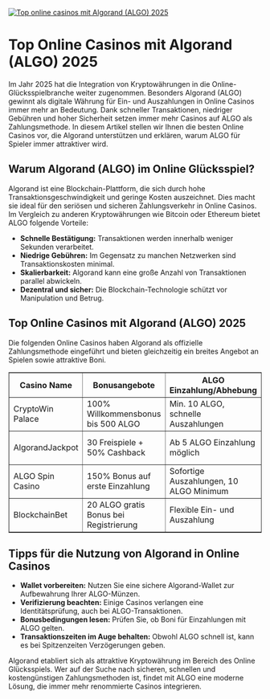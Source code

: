 [![Top online casinos mit Algorand (ALGO) 2025](https://123-caf.pages.dev/gitsignup.png)](https://vrmoo.ru/Bt82HjjY)

<h1>Top Online Casinos mit Algorand (ALGO) 2025</h1> <p>Im Jahr 2025 hat die Integration von Kryptowährungen in die Online-Glücksspielbranche weiter zugenommen. Besonders Algorand (ALGO) gewinnt als digitale Währung für Ein- und Auszahlungen in Online Casinos immer mehr an Bedeutung. Dank schneller Transaktionen, niedriger Gebühren und hoher Sicherheit setzen immer mehr Casinos auf ALGO als Zahlungsmethode. In diesem Artikel stellen wir Ihnen die besten Online Casinos vor, die Algorand unterstützen und erklären, warum ALGO für Spieler immer attraktiver wird.</p>  <h2>Warum Algorand (ALGO) im Online Glücksspiel?</h2> <p>Algorand ist eine Blockchain-Plattform, die sich durch hohe Transaktionsgeschwindigkeit und geringe Kosten auszeichnet. Dies macht sie ideal für den seriösen und sicheren Zahlungsverkehr in Online Casinos. Im Vergleich zu anderen Kryptowährungen wie Bitcoin oder Ethereum bietet ALGO folgende Vorteile:</p> <ul>   <li><strong>Schnelle Bestätigung:</strong> Transaktionen werden innerhalb weniger Sekunden verarbeitet.</li>   <li><strong>Niedrige Gebühren:</strong> Im Gegensatz zu manchen Netzwerken sind Transaktionskosten minimal.</li>   <li><strong>Skalierbarkeit:</strong> Algorand kann eine große Anzahl von Transaktionen parallel abwickeln.</li>   <li><strong>Dezentral und sicher:</strong> Die Blockchain-Technologie schützt vor Manipulation und Betrug.</li> </ul>  <h2>Top Online Casinos mit Algorand (ALGO) 2025</h2> <p>Die folgenden Online Casinos haben Algorand als offizielle Zahlungsmethode eingeführt und bieten gleichzeitig ein breites Angebot an Spielen sowie attraktive Boni.</p>  <table border="1" cellpadding="8" cellspacing="0">   <thead>     <tr>       <th>Casino Name</th>       <th>Bonusangebote</th>       <th>ALGO Einzahlung/Abhebung</th>       <th>Beliebte Spiele</th>     </tr>   </thead>   <tbody>     <tr>       <td>CryptoWin Palace</td>       <td>100% Willkommensbonus bis 500 ALGO</td>       <td>Min. 10 ALGO, schnelle Auszahlungen</td>       <td>Slots, Live Dealer, Poker</td>     </tr>     <tr>       <td>AlgorandJackpot</td>       <td>30 Freispiele + 50% Cashback</td>       <td>Ab 5 ALGO Einzahlung möglich</td>       <td>Jackpot Slots, Roulette, Blackjack</td>     </tr>     <tr>       <td>ALGO Spin Casino</td>       <td>150% Bonus auf erste Einzahlung</td>       <td>Sofortige Auszahlungen, 10 ALGO Minimum</td>       <td>Spielautomaten, Live Casino, Baccarat</td>     </tr>     <tr>       <td>BlockchainBet</td>       <td>20 ALGO gratis Bonus bei Registrierung</td>       <td>Flexible Ein- und Auszahlung</td>       <td>Sportwetten, Slots, Poker</td>     </tr>   </tbody> </table>  <h2>Tipps für die Nutzung von Algorand in Online Casinos</h2> <ul>   <li><strong>Wallet vorbereiten:</strong> Nutzen Sie eine sichere Algorand-Wallet zur Aufbewahrung Ihrer ALGO-Münzen.</li>   <li><strong>Verifizierung beachten:</strong> Einige Casinos verlangen eine Identitätsprüfung, auch bei ALGO-Transaktionen.</li>   <li><strong>Bonusbedingungen lesen:</strong> Prüfen Sie, ob Boni für Einzahlungen mit ALGO gelten.</li>   <li><strong>Transaktionszeiten im Auge behalten:</strong> Obwohl ALGO schnell ist, kann es bei Spitzenzeiten Verzögerungen geben.</li> </ul>  <p>Algorand etabliert sich als attraktive Kryptowährung im Bereich des Online Glücksspiels. Wer auf der Suche nach sicheren, schnellen und kostengünstigen Zahlungsmethoden ist, findet mit ALGO eine moderne Lösung, die immer mehr renommierte Casinos integrieren.</p>
